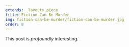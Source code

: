 ```yaml
---
extends: _layouts.piece
title: Fiction Can Be Murder
img: fiction-can-be-murder/fiction-can-be-murder.jpg
order: 8
---
```


This post is *profoundly* interesting.
